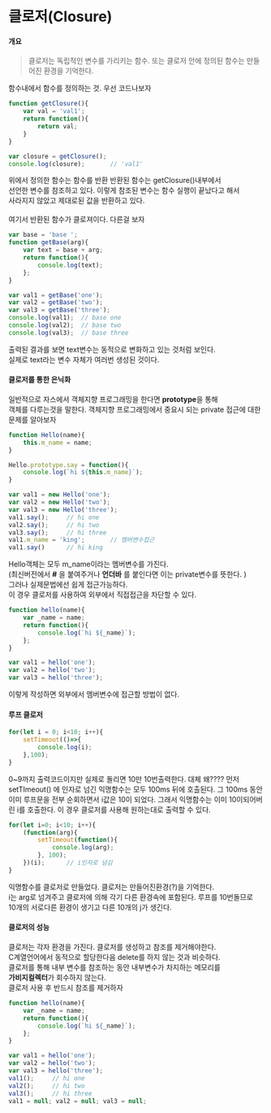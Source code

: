 # 클로저(Closure)

#### 개요

> 클로저는 독립적인 변수를 가리키는 함수. 또는 클로저 안에 정의된 함수는 만들어진
> 환경을 기억한다.

함수내에서 함수를 정의하는 것. 우선 코드나보자 </br>

```javascript
function getClosure(){
	var val = 'val1';
	return function(){
		return val;
	}
}

var closure = getClosure();
console.log(closure);		// 'val1'
```

위에서 정의한 함수는 함수를 반환 반환된 함수는 getClosure()내부에서</br>
선언한 변수를 참조하고 있다. 이렇게 참조된 변수는 함수 실행이 끝났다고 해서</br>
사라지지 않았고 제대로된 값을 반환하고 있다. </br>
</br>
여기서 반환된 함수가 클로져이다. 다른걸 보자</br>

```javascript
var base = 'base ';
function getBase(arg){
	var text = base + arg;
	return function(){
		console.log(text);
	};
}

var val1 = getBase('one');
var val2 = getBase('two');
var val3 = getBase('three');
console.log(val1);	// base one 
console.log(val2);  // base two
console.log(val3);  // base three
```

출력된 결과를 보면 text변수는 동적으로 변화하고 있는 것처럼 보인다.</br>
실제로 text라는 변수 자체가 여러번 생성된 것이다.</br>

#### 클로저를 통한 은닉화

일반적으로 자스에서 객체지향 프로그래밍을 한다면 **prototype**을 통해</br>
객체를 다루는것을 말한다. 객체지향 프로그래밍에서 중요시 되는 private 접근에 대한</br>
문제를 알아보자</br>

```javascript
function Hello(name){
	this.m_name = name;
}

Hello.prototype.say = function(){
	console.log(`hi ${this.m_name}`);
}

var val1 = new Hello('one');
var val2 = new Hello('two');
var val3 = new Hello('three');
val1.say();		// hi one
val2.say();		// hi two
val3.say();		// hi three
val1.m_name = 'king';		// 멤버변수접근
val1.say()		// hi king
```

Hello객체는 모두 m_name이라는 멤버변수를 가진다.  </br>
(최신버전에서 **#** 을 붙여주거나 **언더바** 를 붙인다면 이는 private변수를 뜻한다. )</br>
그러나 실제문법에선 쉽게 접근가능하다. </br>
이 경우 클로저를 사용하여 외부에서 직접접근을 차단할 수 있다.</br>

```javascript
function hello(name){
	var _name = name;
	return function(){
		console.log(`hi ${_name}`);
	};
}

var val1 = hello('one');
var val2 = hello('two');
var val3 = hello('three');
```

이렇게 작성하면 외부에서 멤버변수에 접근할 방법이 없다.</br>

#### 루프 클로저

```javascript
for(let i = 0; i<10; i++){
	setTimeout(()=>{
		console.log(i);
	},100);
}
```

0~9까지 출력코드이지만 실제로 돌리면 10만 10번출력한다. 대체 왜????
먼저 setTImeout() 에 인자로 넘긴 익명함수는 모두 100ms 뒤에 호출된다. 
그 100ms 동안 이미 루프문을 전부 순회하면서 i값은 10이 되었다. 그래서
익명함수는 이미 10이되어버린 i를 호출한다. 이 경우 클로저를 사용해 원하는대로
출력할 수 있다.

```javascript
for(let i=0; i<10; i++){
	(function(arg){
		setTimeout(function(){
			console.log(arg);
		}, 100);
	})(i);		// i인자로 넘김
}
```

익명함수를 클로저로 만들었다. 클로저는 만들어진환경(?)을 기억한다. </br>
i는 arg로 넘겨주고 클로저에 의해 각기 다른 환경속에 포함된다. 루프를 10번돌므로</br>
10개의 서로다른 환경이 생기고 다른 10개의 j가 생긴다. </br>

#### 클로저의 성능

클로저는 각자 환경을 가진다. 클로저를 생성하고 참조를 제거해야한다.</br>
C계열언어에서 동적으로 할당한다음 delete를 하지 않는 것과 비슷하다. </br>
클로저를 통해 내부 변수를 참조하는 동안 내부변수가 차지하는 메모리를 </br>
**가비지컬렉터**가 회수하지 않는다.</br>
클로저 사용 후 반드시 참조를 제거하자</br>

```javascript
function hello(name){
	var _name = name;
	return function(){
		console.log(`hi ${_name}`);
	};
}

var val1 = hello('one');
var val2 = hello('two');
var val3 = hello('three');
val1();		// hi one
val2();		// hi two
val3();		// hi three
val1 = null; val2 = null; val3 = null;
```
